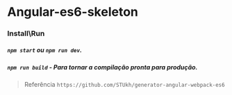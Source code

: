 # Angular-es6-skeleton

### Install\Run
##### `npm start` ou `npm run dev`.
##### `npm run build` - Para tornar a compilação pronta para produção.

> Referência `https://github.com/STUkh/generator-angular-webpack-es6`
